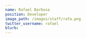 ```yaml
---
name: Rafael Barbosa
position: Developer
image_path: /images/staff/rafa.png
twitter_username: rafael
blurb: 
---
```

